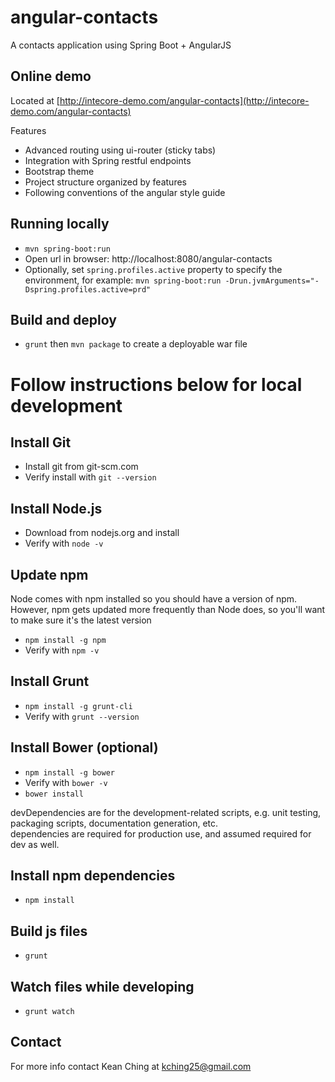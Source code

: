 # angular-contacts

A contacts application using Spring Boot + AngularJS

## Online demo

Located at [http://intecore-demo.com/angular-contacts](http://intecore-demo.com/angular-contacts)

Features

* Advanced routing using ui-router (sticky tabs)
* Integration with Spring restful endpoints
* Bootstrap theme
* Project structure organized by features
* Following conventions of the angular style guide

## Running locally

* `mvn spring-boot:run`
* Open url in browser: http://localhost:8080/angular-contacts
* Optionally, set `spring.profiles.active` property to specify the environment, for example: `mvn spring-boot:run -Drun.jvmArguments="-Dspring.profiles.active=prd"`

## Build and deploy

* `grunt` then `mvn package` to create a deployable war file

# Follow instructions below for local development

## Install Git

* Install git from git-scm.com
* Verify install with `git --version`

## Install Node.js
* Download from nodejs.org and install
* Verify with `node -v`

## Update npm
Node comes with npm installed so you should have a version of npm.
However, npm gets updated more frequently than Node does, so you'll want to make sure it's the latest version

* `npm install -g npm`
* Verify with `npm -v`

## Install Grunt
* `npm install -g grunt-cli`
* Verify with `grunt --version`

## Install Bower (optional)
* `npm install -g bower`
* Verify with `bower -v`
* `bower install`

devDependencies are for the development-related scripts, e.g. unit testing, packaging scripts, documentation generation, etc.  
dependencies are required for production use, and assumed required for dev as well.

## Install npm dependencies
* `npm install`

## Build js files
- `grunt`

## Watch files while developing
- `grunt watch`

## Contact
For more info contact Kean Ching at kching25@gmail.com
